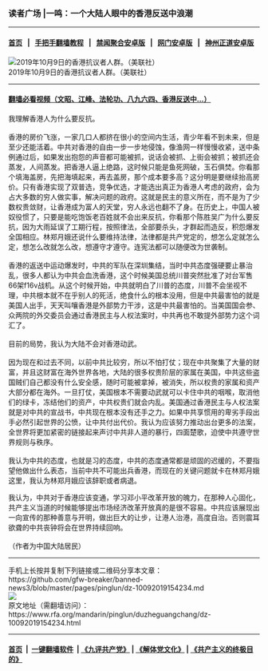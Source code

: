 ### 读者广场 |一鸣：一个大陆人眼中的香港反送中浪潮
------------------------

#### [首页](https://github.com/gfw-breaker/banned-news3/blob/master/README.md) &nbsp;&nbsp;|&nbsp;&nbsp; [手把手翻墙教程](https://github.com/gfw-breaker/guides/wiki) &nbsp;&nbsp;|&nbsp;&nbsp; [禁闻聚合安卓版](https://github.com/gfw-breaker/bn-android) &nbsp;&nbsp;|&nbsp;&nbsp; [网门安卓版](https://github.com/oGate2/oGate) &nbsp;&nbsp;|&nbsp;&nbsp; [神州正道安卓版](https://github.com/SzzdOgate/update) 



<div id="headerimg">
 <img alt="2019年10月9日的香港抗议者人群。（美联社）" src="https://www.rfa.org/mandarin/pinglun/duzheguangchang/dz-10092019154234.html/AP_19282305566977.jpg/@@images/c6901ed3-ae89-4946-970c-8849dcc2f74e.jpeg" title="2019年10月9日的香港抗议者人群。（美联社）"/>
 <div id="headerimgcontents">
  <div id="headerimgcaption">
   <span>
    2019年10月9日的香港抗议者人群。（美联社）
   </span>
   <!-- zoomattribute -->
  </div>
  <!-- headerimgcaption -->
 </div>
 <!-- headerimagecontents -->
</div>

<hr/>


#### [翻墙必看视频（文昭、江峰、法轮功、八九六四、香港反送中...）](https://github.com/gfw-breaker/banned-news3/blob/master/pages/links.md)

<div id="storytext">
 <div>
  <div class="slot_header">
  </div>
 </div>
 <p>
  我理解香港人为什么要反抗。
  <br/>
  <br/>
  香港的房价飞涨，一家几口人都挤在很小的空间内生活，青少年看不到未来，但是至少还能活着。中共对香港的自由一步一步地侵蚀，像渔网一样慢慢收紧，送中条例通过后，如果发出抱怨的声音都可能被抓，说话会被抓、上街会被抓；被抓还会蒸发，人间蒸发。把香港人逼上绝路，这时候只能是鱼死网破，玉石俱焚。你看那个填海盖房，先把海填起来，再去盖房，那个成本要多高？这分明是要继续抬高房价。只有香港实现了双普选，竞争优选，才能选出真正为香港人考虑的政府，会为占大多数的穷人做实事，解决问题的政府。这就是民主的意义所在，而不是为了少数权贵敛财，让香港成为富人的天堂，穷人永远也翻不了身。在历史上，中国人被奴役惯了，只要是能吃饱饭老百姓就不会出来反抗，你看那个陈胜吴广为什么要反抗，因为大雨延误了工期行程，按照律法，全部要杀头，才群起而造反，积怨爆发全国相应。林郑月娥还说什么要维持法律，法律都是共产党定的，想怎么定就怎么定，想怎么改就怎么改，想遵守才遵守。连宪法都可以随便改为世袭制。
  <br/>
  <br/>
  香港的返送中运动爆发时，中共的军队在深圳集结，当时中共态度强硬要止暴治乱，很多人都认为中共会血洗香港，这个时候美国总统川普突然批准了对台军售66架f16v战机。从这个时候开始，中共就明白了川普的态度，川普不会坐视不理，中共根本就不在乎别人的死活，绝食什么的根本没用，但是中共最害怕的就是美国人出手，天天叫嚷香港是外部势力干涉，这是中共最害怕的。当美国国会参、众两院的外交委员会通过香港民主与人权法案时，中共再也不敢提外部势力这个词汇了。
  <br/>
  <br/>
  目前的局势，我认为大陆不会对香港动武。
  <br/>
  <br/>
  因为现在和过去不同，以前中共比较穷，所以不怕打仗；现在中共聚集了大量的财富，并且这财富在海外世界各地，大陆的很多权贵阶层的家属在美国，中共这些盗国贼们自己都没有什么安全感，随时可能被拿掉，被消失，所以权贵的家属和资产大部分都在海外。一旦打仗，美国根本不需要动武就可以卡住中共的咽喉，取消他们的绿卡，冻结他们的资产，中共权贵们就会内乱。美国通过香港民主与人权法案就是对中共的宣战书，中共现在根本没有还手之力。如果中共享惯用的卑劣手段出手必然引起世界的公愤，让中共付出代价。我认为应该努力推动出台更多的法案，全世界将更加紧密的链接起来声讨中共非人道的暴行，四面楚歌，迫使中共遵守世界规则与秩序。
  <br/>
  <br/>
  我认为中共的态度，也就是习的态度，中共的态度通常都是顽固的迟缓的，不要指望他做出什么表态，当前中共不可能出兵香港，而现在的关键问题就卡在林郑月娥这里，我认为林郑月娥应该辞职或者病退。
 </p>
 <p>
  我认为，中共对于香港应该变通，学习邓小平改革开放的魄力，在那种人心固化，共产主义当道的时候能够提出市场经济改革开放真的是很不容易。中共应该展现出一向宣传的那种善意与开明，做出巨大的让步，让港人治港，高度自治。否则震耳欲聋的中共丧钟将会在世界持续回响。
  <br/>
  <br/>
  （作者为中国大陆居民）
 </p>
</div>

<hr/>
手机上长按并复制下列链接或二维码分享本文章：<br/>
https://github.com/gfw-breaker/banned-news3/blob/master/pages/pinglun/dz-10092019154234.md <br/>
<a href='https://github.com/gfw-breaker/banned-news3/blob/master/pages/pinglun/dz-10092019154234.md'><img src='https://github.com/gfw-breaker/banned-news3/blob/master/pages/pinglun/dz-10092019154234.md.png'/></a> <br/>
原文地址（需翻墙访问）：https://www.rfa.org/mandarin/pinglun/duzheguangchang/dz-10092019154234.html


------------------------
#### [首页](https://github.com/gfw-breaker/banned-news3/blob/master/README.md) &nbsp;|&nbsp; [一键翻墙软件](https://github.com/gfw-breaker/nogfw/blob/master/README.md) &nbsp;| [《九评共产党》](https://github.com/gfw-breaker/9ping.md/blob/master/README.md#九评之一评共产党是什么) | [《解体党文化》](https://github.com/gfw-breaker/jtdwh.md/blob/master/README.md) | [《共产主义的终极目的》](https://github.com/gfw-breaker/gczydzjmd.md/blob/master/README.md)


<img src='http://gfw-breaker.win/banned-news3/pages/pinglun/dz-10092019154234.md' width='0px' height='0px'/>